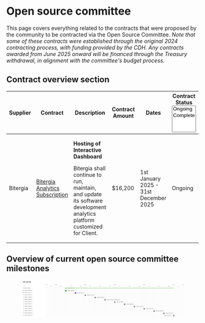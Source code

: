 # Open source committee

This page covers everything related to the contracts that were proposed by the community to be contracted via the Open Source Committee. _Note that some of these contracts were established through the original 2024 contracting process, with funding provided by the CDH. Any contracts awarded from June 2025 onward will be financed through the Treasury withdrawal, in alignment with the committee's budget process._

## **Contract overview section**

<table data-full-width="true"><thead><tr><th width="91">Supplier</th><th width="128.111083984375">Contract</th><th width="401.333251953125">Description</th><th width="156">Contract Amount</th><th width="184.4444580078125">Dates</th><th>Contract Status<select multiple><option value="1suRQbkRqH2z" label="Ongoing" color="blue"></option><option value="T4zEAlmGO1Vm" label="Complete" color="blue"></option></select></th></tr></thead><tbody><tr><td>Bitergia</td><td><a href="bitergia-analytics-subscription.md">Bitergia Analytics Subscription</a></td><td><p><strong>Hosting of Interactive Dashboard</strong></p><p>Bitergia shall continue to run, maintain, and update its software development analytics platform customized for Client.</p></td><td>$16,200</td><td>1st January 2025 - 31st December 2025</td><td><span data-option="1suRQbkRqH2z">Ongoing</span></td></tr></tbody></table>

## Overview of current open source committee milestones



<figure><img src="../../../.gitbook/assets/OSC Gantt.png" alt=""><figcaption></figcaption></figure>
